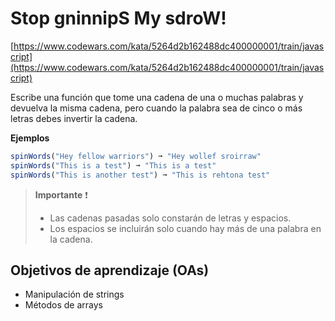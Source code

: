 # Stop gninnipS My sdroW!

[https://www.codewars.com/kata/5264d2b162488dc400000001/train/javascript](https://www.codewars.com/kata/5264d2b162488dc400000001/train/javascript)

Escribe una función que tome una cadena de una o muchas palabras y devuelva la misma cadena, pero cuando la palabra sea de cinco o más letras debes invertir la cadena.


__Ejemplos__

```js
spinWords("Hey fellow warriors") ➞ "Hey wollef sroirraw"  
spinWords("This is a test") ➞ "This is a test"  
spinWords("This is another test") ➞ "This is rehtona test"
```

> __Importante__ ❗
>
> - Las cadenas pasadas solo constarán de letras y espacios.
> - Los espacios se incluirán solo cuando hay más de una palabra en la cadena.


## Objetivos de aprendizaje (OAs)

- Manipulación de strings
- Métodos de arrays
